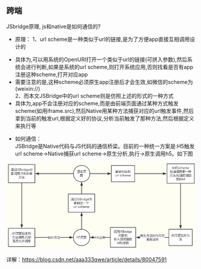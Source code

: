 ## 跨端
JSbridge原理, js和native是如何通信的?   
- 原理：
1、url scheme是一种类似于url的链接,是为了方便app直接互相调用设计的
* 具体为,可以用系统的OpenURI打开一个类似于url的链接(可拼入参数),然后系统会进行判断,如果是系统的url   scheme,则打开系统应用,否则找看是否有app注册这种scheme,打开对应app     
* 需要注意的是,这种scheme必须原生app注册后才会生效,如微信的scheme为(weixin://)  
2、而本文JSBridge中的url scheme则是仿照上述的形式的一种方式   
* 具体为,app不会注册对应的scheme,而是由前端页面通过某种方式触发scheme(如用iframe.src),然后Native用某种方法捕获对应的url触发事件,然后拿到当前的触发url,根据定义好的协议,分析当前触发了那种方法,然后根据定义来执行等   
- 如何通信：  
JSBridge是Native代码与JS代码的通信桥梁。目前的一种统一方案是:H5触发url scheme->Native捕获url scheme->原生分析,执行->原生调用h5。如下图

![avatar](bridge.png)


详解：https://blog.csdn.net/aaa333qwe/article/details/80047591